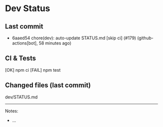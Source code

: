 # Dev Status

## Last commit
- 6aaed54 chore(dev): auto-update STATUS.md [skip ci] (#179) (github-actions[bot], 58 minutes ago)
## CI & Tests
[OK] npm ci
[FAIL] npm test

## Changed files (last commit)
dev/STATUS.md

---
Notes:
- ...
